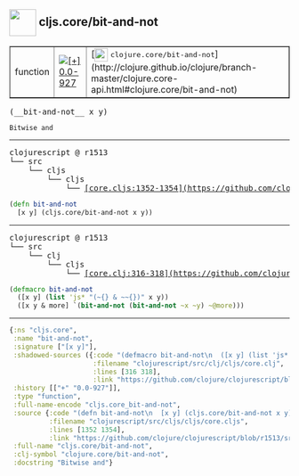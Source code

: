 ## <img width="48px" valign="middle" src="http://i.imgur.com/Hi20huC.png"> cljs.core/bit-and-not

 <table border="1">
<tr>
<td>function</td>
<td><a href="https://github.com/cljsinfo/api-refs/tree/0.0-927"><img valign="middle" alt="[+] 0.0-927" src="https://img.shields.io/badge/+-0.0--927-lightgrey.svg"></a> </td>
<td>
[<img height="24px" valign="middle" src="http://i.imgur.com/1GjPKvB.png"> <samp>clojure.core/bit-and-not</samp>](http://clojure.github.io/clojure/branch-master/clojure.core-api.html#clojure.core/bit-and-not)
</td>
</tr>
</table>

 <samp>
(__bit-and-not__ x y)<br>
</samp>

```
Bitwise and
```

---

 <pre>
clojurescript @ r1513
└── src
    └── cljs
        └── cljs
            └── <ins>[core.cljs:1352-1354](https://github.com/clojure/clojurescript/blob/r1513/src/cljs/cljs/core.cljs#L1352-L1354)</ins>
</pre>

```clj
(defn bit-and-not
  [x y] (cljs.core/bit-and-not x y))
```


---

 <pre>
clojurescript @ r1513
└── src
    └── clj
        └── cljs
            └── <ins>[core.clj:316-318](https://github.com/clojure/clojurescript/blob/r1513/src/clj/cljs/core.clj#L316-L318)</ins>
</pre>

```clj
(defmacro bit-and-not
  ([x y] (list 'js* "(~{} & ~~{})" x y))
  ([x y & more] `(bit-and-not (bit-and-not ~x ~y) ~@more)))
```

---

```clj
{:ns "cljs.core",
 :name "bit-and-not",
 :signature ["[x y]"],
 :shadowed-sources ({:code "(defmacro bit-and-not\n  ([x y] (list 'js* \"(~{} & ~~{})\" x y))\n  ([x y & more] `(bit-and-not (bit-and-not ~x ~y) ~@more)))",
                     :filename "clojurescript/src/clj/cljs/core.clj",
                     :lines [316 318],
                     :link "https://github.com/clojure/clojurescript/blob/r1513/src/clj/cljs/core.clj#L316-L318"}),
 :history [["+" "0.0-927"]],
 :type "function",
 :full-name-encode "cljs.core_bit-and-not",
 :source {:code "(defn bit-and-not\n  [x y] (cljs.core/bit-and-not x y))",
          :filename "clojurescript/src/cljs/cljs/core.cljs",
          :lines [1352 1354],
          :link "https://github.com/clojure/clojurescript/blob/r1513/src/cljs/cljs/core.cljs#L1352-L1354"},
 :full-name "cljs.core/bit-and-not",
 :clj-symbol "clojure.core/bit-and-not",
 :docstring "Bitwise and"}

```
